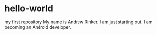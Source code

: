 # hello-world
my first repository
My name is Andrew Rinker.
I am just starting out.
I am becoming an Android developer.

